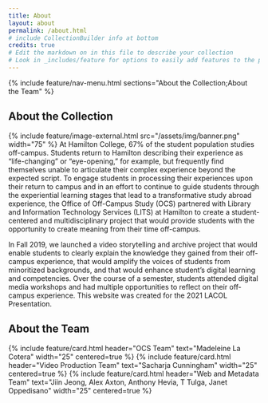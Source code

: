 ```yaml
---
title: About
layout: about
permalink: /about.html
# include CollectionBuilder info at bottom
credits: true
# Edit the markdown on in this file to describe your collection
# Look in _includes/feature for options to easily add features to the page
---
```


{% include feature/nav-menu.html sections="About the Collection;About the Team" %}

## About the Collection
{% include feature/image-external.html src="/assets/img/banner.png" width="75" %}
At Hamilton College, 67% of the student population studies off-campus. Students return to Hamilton describing their experience as “life-changing” or “eye-opening,” for example, but frequently find themselves unable to articulate their complex experience beyond the expected script. To engage students in processing their experiences upon their return to campus and in an effort to continue to guide students through the experiential learning stages that lead to a transformative study abroad experience, the Office of Off-Campus Study (OCS) partnered with Library and Information Technology Services (LITS) at Hamilton to create a student-centered and multidisciplinary project that would provide students with the opportunity to create meaning from their time off-campus.

In Fall 2019, we launched a video storytelling and archive project that would enable students to clearly explain the knowledge they gained from their off-campus experience, that would amplify the voices of students from minoritized backgrounds, and that would enhance student’s digital learning and competencies. Over the course of a semester, students attended digital media workshops and had multiple opportunities to reflect on their off-campus experience. This website was created for the 2021 LACOL Presentation.

## About the Team
<div class="container">
	<div class="row">
		{% include feature/card.html header="OCS Team" text="Madeleine La Cotera" width="25" centered=true %}
		{% include feature/card.html header="Video Production Team" text="Sacharja Cunningham" width="25" centered=true %}
		{% include feature/card.html header="Web and Metadata Team" text="Jiin Jeong, Alex Axton, Anthony Hevia, T Tulga, Janet Oppedisano" width="25" centered=true %}
	</div>
</div>
